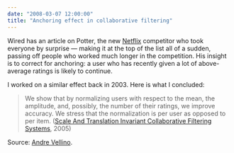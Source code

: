 ```yaml
---
date: "2008-03-07 12:00:00"
title: "Anchoring effect in collaborative filtering"
---
```




Wired has an article on Potter, the new [Netflix](http://www.daniel-lemire.com/blog/archives/2007/12/13/netflix-an-interesting-machine-learning-game-but-is-it-good-science/) competitor who took everyone by surprise &mdash; making it at the top of the list all of a sudden, passing off people who worked much longer in the competition. His insight is to correct for anchoring: a user who has recently given a lot of above-average ratings is likely to continue.

I worked on a similar effect back in 2003. Here is what I concluded:

> We show that by normalizing users with respect to the mean, the amplitude, and, possibly, the number of their ratings, we improve accuracy. We stress that the normalization is per user as opposed to per item. ([Scale And Translation Invariant Collaborative Filtering Systems](https://lemire.me/fr/abstracts/IR2003.html), 2005)


Source: [Andre Vellino](https://synthese.wordpress.com/2008/03/06/netflix-prize-article-in-wired/).

